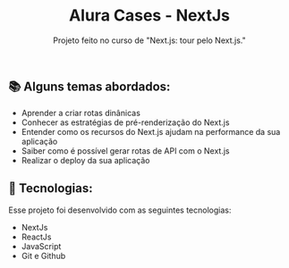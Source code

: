 <h1 align="center"> Alura Cases - NextJs </h1>

<p align="center">
Projeto feito no curso de "Next.js: tour pelo Next.js."
</p>

<br>

## 📚 Alguns temas abordados:

- Aprender a criar rotas dinânicas
- Conhecer as estratégias de pré-renderização do Next.js
- Entender como os recursos do Next.js ajudam na performance da sua aplicação
- Saiber como é possível gerar rotas de API com o Next.js
- Realizar o deploy da sua aplicação

## 🚀 Tecnologias:

Esse projeto foi desenvolvido com as seguintes tecnologias:

- NextJs
- ReactJs
- JavaScript
- Git e Github
